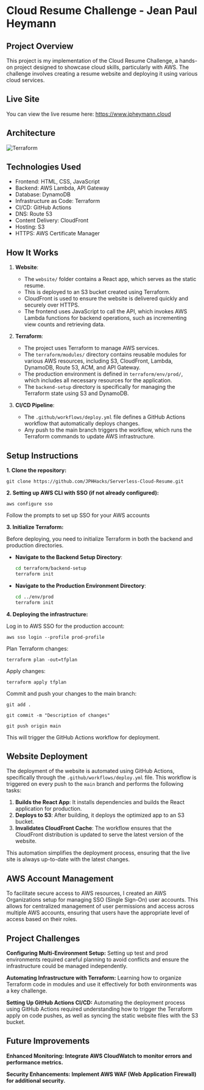 # Cloud Resume Challenge - Jean Paul Heymann

## Project Overview
This project is my implementation of the Cloud Resume Challenge, a hands-on project designed to showcase cloud skills, particularly with AWS. The challenge involves creating a resume website and deploying it using various cloud services.

## Live Site

You can view the live resume here: https://www.jpheymann.cloud

## Architecture
![Terraform](https://github.com/user-attachments/assets/db9d13f8-0f7c-4333-85a3-b0fa6968e2b7)





## Technologies Used
- Frontend: HTML, CSS, JavaScript
- Backend: AWS Lambda, API Gateway
- Database: DynamoDB
- Infrastructure as Code: Terraform
- CI/CD: GitHub Actions
- DNS: Route 53
- Content Delivery: CloudFront
- Hosting: S3
- HTTPS: AWS Certificate Manager

## How It Works

1. **Website**:
   - The `website/` folder contains a React app, which serves as the static resume.
   - This is deployed to an S3 bucket created using Terraform.
   - CloudFront is used to ensure the website is delivered quickly and securely over HTTPS.
   - The frontend uses JavaScript to call the API, which invokes AWS Lambda functions for backend operations, such as incrementing view counts and retrieving data.

3. **Terraform**:
   - The project uses Terraform to manage AWS services.
   - The `terraform/modules/` directory contains reusable modules for various AWS resources, including S3, CloudFront, Lambda, DynamoDB, Route 53, ACM, and API Gateway.
   - The production environment is defined in `terraform/env/prod/`, which includes all necessary resources for the application.
   - The `backend-setup` directory is specifically for managing the Terraform state using S3 and DynamoDB.

4. **CI/CD Pipeline**:
   - The `.github/workflows/deploy.yml` file defines a GitHub Actions workflow that automatically deploys changes.
   - Any push to the main branch triggers the workflow, which runs the Terraform commands to update AWS infrastructure.

## Setup Instructions

**1. Clone the repository:**

   `git clone https://github.com/JPHHacks/Serverless-Cloud-Resume.git`
   

**2. Setting up AWS CLI with SSO (if not already configured):**

   `aws configure sso`
   
   Follow the prompts to set up SSO for your AWS accounts

**3. Initialize Terraform:**

   Before deploying, you need to initialize Terraform in both the backend and production directories.

   - **Navigate to the Backend Setup Directory**:
     ```bash
     cd terraform/backend-setup
     terraform init
     ```

   - **Navigate to the Production Environment Directory**:
     ```bash
     cd ../env/prod
     terraform init
     ```

**4. Deploying the infrastructure:**

   Log in to AWS SSO for the production account:
   
   `aws sso login --profile prod-profile`
   
   Plan Terraform changes:
   
   `terraform plan -out=tfplan`
   
   Apply changes:
   
   `terraform apply tfplan`

   Commit and push your changes to the main branch:
   
   `git add .`
   
   `git commit -m "Description of changes"`
   
   `git push origin main`

   This will trigger the GitHub Actions workflow for deployment.               
   

## Website Deployment

The deployment of the website is automated using GitHub Actions, specifically through the `.github/workflows/deploy.yml` file. This workflow is triggered on every push to the `main` branch and performs the following tasks:

1. **Builds the React App**: It installs dependencies and builds the React application for production.
2. **Deploys to S3**: After building, it deploys the optimized app to an S3 bucket.
3. **Invalidates CloudFront Cache**: The workflow ensures that the CloudFront distribution is updated to serve the latest version of the website.

This automation simplifies the deployment process, ensuring that the live site is always up-to-date with the latest changes.

## AWS Account Management

To facilitate secure access to AWS resources, I created an AWS Organizations setup for managing SSO (Single Sign-On) user accounts. This allows for centralized management of user permissions and access across multiple AWS accounts, ensuring that users have the appropriate level of access based on their roles.

## Project Challenges

**Configuring Multi-Environment Setup:** 
Setting up test and prod environments required careful planning to avoid conflicts and ensure the infrastructure could be managed independently.

**Automating Infrastructure with Terraform:**
Learning how to organize Terraform code in modules and use it effectively for both environments was a key challenge.

**Setting Up GitHub Actions CI/CD:**
Automating the deployment process using GitHub Actions required understanding how to trigger the Terraform apply on code pushes, as well as syncing the static website files with the S3 bucket.

## Future Improvements

**Enhanced Monitoring: Integrate AWS CloudWatch to monitor errors and performance metrics.**

**Security Enhancements: Implement AWS WAF (Web Application Firewall) for additional security.**


